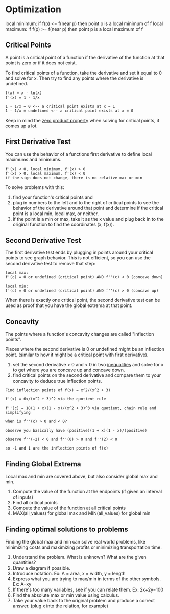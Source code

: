 # Optimization

local minimum: if f(p) <= f(near p) then point p is a local minimum of f
local maximum: if f(p) >= f(near p) then point p is a local maximum of f

## Critical Points

A point is a critical point of a function if the derivative of
the function at that point is zero or if it does not exist.

To find critical points of a function, take the derivative and set it equal to 0
and solve for x. Then try to find any points where the derivative is undefined.

```
f(x) = x - ln(x)
f'(x) = 1 - 1/x

1 - 1/x = 0 <-- a critical point exists at x = 1
1 - 1/x = undefined <-- a critical point exists at x = 0
```

Keep in mind the [zero product property](../algebra/equations.md) when solving
for critical points, it comes up a lot.

## First Derivative Test

You can use the behavior of a functions first derivative to define local
maximums and minimums.

```
f'(x) < 0, local minimum, f'(x) > 0
f'(x) > 0, local maximum, f'(x) < 0
if the sign does not change, there is no relative max or min
```

To solve problems with this:

1. find your function's critical points and
2. plug in numbers to the left and to the right of critical points to see the behavior
   of the derivative around that point and determine if the critical point is a
   local min, local max, or neither.
3. if the point is a min or max, take it as the x value and plug back in to the
   original function to find the coordinates (x, f(x)).

## Second Derivative Test

The first derivative test ends by plugging in points around your critical points
to see graph behavior. This is not efficient, so you can use the second
derivative test to remove that step:

```
local max:
f'(c) = 0 or undefined (critical point) AND f''(c) < 0 (concave down)

local min:
f'(c) = 0 or undefined (critical point) AND f''(c) > 0 (concave up)
```

When there is exactly one critical point, the second derivative test can be used
as proof that you have the global extrema at that point.

## Concavity

The points where a function's concavity changes are called "inflection points".

Places where the second derivative is 0 or undefined might be an inflection
point. (similar to how it might be a critical point with first derivative).

1. set the second derivative > 0 and < 0 in two [inequalities](../algebra/inequalities.md)
   and solve for x to get where you are concave up and concave down.
2. find critical points on the second derivative and compare them to your
   concavity to deduce true inflection points.

```
Find inflection points of f(x) = x^2/(x^2 + 3)

f'(x) = 6x/(x^2 + 3)^2 via the quotient rule

f''(c) = 18(1 + x)(1 - x)/(x^2 + 3)^3 via quotient, chain rule and simplifying

when is f''(c) > 0 and < 0?

observe you basically have (positive)(1 + x)(1 - x)/(positive)

observe f''(-2) < 0 and f''(0) > 0 and f''(2) < 0

so -1 and 1 are the inflection points of f(x)
```

## Finding Global Extrema

Local max and min are covered above, but also consider global max and min.

1. Compute the value of the function at the endpoints (if given an interval of
   inputs)
2. Find all critical points
3. Compute the value of the function at all critical points
4. MAX(all_values) for global max and MIN(all_values) for global min

## Finding optimal solutions to problems

Finding the global max and min can solve real world problems, like minimizing
costs and maximizing profits or minimizing transportation time.

1. Understand the problem. What is unknown? What are the given quantities?
2. Draw a diagram if possible.
3. Introduce notation. Ex: A = area, x = width, y = length
4. Express what you are trying to max/min in terms of the other symbols. Ex: A=xy
5. If there's too many variables, see if you can relate them. Ex: 2x+2y=100
6. Find the absolute max or min value using calculus.
7. Take your value back to the original problem and produce a correct answer.
   (plug x into the relation, for example)
